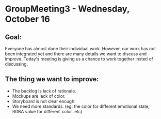 # GroupMeeting3    - Wednesday, October 16

## Goal:
Everyone has almost done their individual work. However, our work has not been integrated yet and 
there are many details we want to discuss and improve.
Today's meeting is giving us a chance to work together insted of discussing. 

## The thing we want to improve:

- The backlog is lack of rationale.
- Mockups are lack of color.
- Storyboard is not clear enough.
- We need more standards. (eg: the color for different emotional state, RGBA value for different color .etc)



